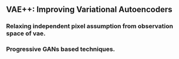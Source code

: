 ## VAE++: Improving Variational Autoencoders
### Relaxing independent pixel assumption from observation space of vae.
### Progressive GANs based techniques.